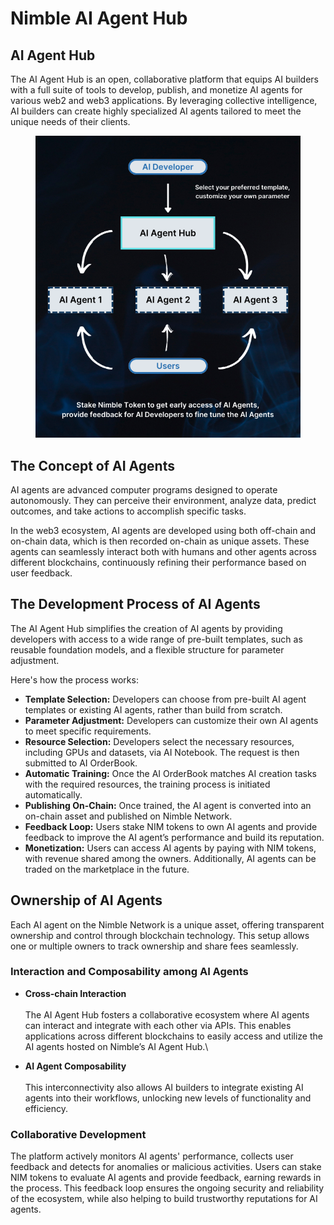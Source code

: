 # Nimble AI Agent Hub

## AI Agent Hub

The AI Agent Hub is an open, collaborative platform that equips AI builders with a full suite of tools to develop, publish, and monetize AI agents for various web2 and web3 applications. By leveraging collective intelligence, AI builders can create highly specialized AI agents tailored to meet the unique needs of their clients.

<figure><img src="../.gitbook/assets/AI Agent Hub. docs. redesign.png" alt=""><figcaption></figcaption></figure>

## The Concept of AI Agents

AI agents are advanced computer programs designed to operate autonomously. They can perceive their environment, analyze data, predict outcomes, and take actions to accomplish specific tasks.

In the web3 ecosystem, AI agents are developed using both off-chain and on-chain data, which is then recorded on-chain as unique assets. These agents can seamlessly interact both with humans and other agents across different blockchains, continuously refining their performance based on user feedback.

## The Development Process of AI Agents&#x20;

The AI Agent Hub simplifies the creation of AI agents by providing developers with access to a wide range of pre-built templates, such as reusable foundation models, and a flexible structure for parameter adjustment.&#x20;

Here's how the process works:

* **Template Selection:** Developers can choose from pre-built AI agent templates or existing AI agents, rather than build from scratch.
* **Parameter Adjustment:** Developers can customize their own AI agents to meet specific requirements.
* **Resource Selection:** Developers select the necessary resources, including GPUs and datasets, via AI Notebook. The request is then submitted to AI OrderBook.
* **Automatic Training:** Once the AI OrderBook matches AI creation tasks with the required resources, the training process is initiated automatically.
* **Publishing On-Chain:** Once trained, the AI agent is converted into an on-chain asset and published on Nimble Network.
* **Feedback Loop:** Users stake NIM tokens to own AI agents and provide feedback to improve the AI agent’s performance and build its reputation.
* **Monetization:** Users can access AI agents by paying with NIM tokens, with revenue shared among the owners. Additionally, AI agents can be traded on the marketplace in the future.

## Ownership of AI Agents &#x20;

Each AI agent on the Nimble Network is a unique asset, offering transparent ownership and control through blockchain technology. This setup allows one or multiple owners to track ownership and share fees seamlessly.

### Interaction and Composability among AI Agents

* **Cross-chain Interaction** \
  \
  The AI Agent Hub fosters a collaborative ecosystem where AI agents can interact and integrate with each other via APIs. This enables applications across different blockchains to easily access and utilize the AI agents hosted on Nimble’s AI Agent Hub.\

* **AI Agent Composability**\
  \
  This interconnectivity also allows AI builders to integrate existing AI agents into their workflows, unlocking new levels of functionality and efficiency.

### Collaborative Development&#x20;

The platform actively monitors AI agents' performance, collects user feedback and detects for anomalies or malicious activities. Users can stake NIM tokens to evaluate AI agents and provide feedback, earning rewards in the process. This feedback loop ensures the ongoing security and reliability of the ecosystem, while also helping to build trustworthy reputations for AI agents.
